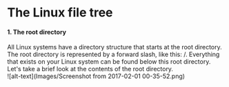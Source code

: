 The Linux file tree
======================

#### 1. **The root directory**

All Linux systems have a directory structure that starts at the root directory. The root directory is represented by a forward slash, like this: 
/. Everything that exists on your Linux system can be found below this root directory. Let's take a brief look at the contents of the
root directory.  
![alt-text](Images/Screenshot from 2017-02-01 00-35-52.png)

